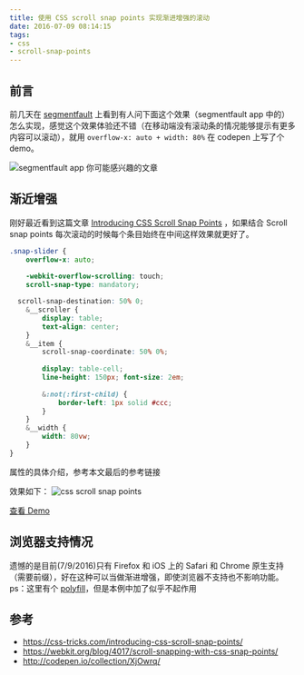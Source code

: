 ```yaml
---
title: 使用 CSS scroll snap points 实现渐进增强的滚动
date: 2016-07-09 08:14:15
tags:
- css
- scroll-snap-points
---
```


## 前言
前几天在 [segmentfault](https://segmentfault.com/q/1010000005854859/a-1020000005854924) 上看到有人问下面这个效果（segmentfault app 中的）怎么实现，感觉这个效果体验还不错（在移动端没有滚动条的情况能够提示有更多内容可以滚动），就用 `overflow-x: auto + width: 80%` 在 codepen 上写了个 demo。

![segmentfault app 你可能感兴趣的文章](https://o8hio0x77.qnssl.com/i/2016-07-09_IMG_1783_02.png)

## 渐近增强
刚好最近看到这篇文章 [Introducing CSS Scroll Snap Points](https://css-tricks.com/introducing-css-scroll-snap-points/) ，如果结合 Scroll snap points 每次滚动的时候每个条目始终在中间这样效果就更好了。
<!-- more -->
```scss
.snap-slider {
    overflow-x: auto;
    
    -webkit-overflow-scrolling: touch;
    scroll-snap-type: mandatory;

  scroll-snap-destination: 50% 0;
    &__scroller {
        display: table;
        text-align: center;
    }
    &__item {
        scroll-snap-coordinate: 50% 0%;
        
        display: table-cell;
        line-height: 150px; font-size: 2em;
        
        &:not(:first-child) {
            border-left: 1px solid #ccc;
        }
    }
    &__width {
        width: 80vw;
    }
}
```
属性的具体介绍，参考本文最后的参考链接

效果如下：
![css scroll snap points](https://o8hio0x77.qnssl.com/i/2016-07-09_scroll-snap-points.gif)

[查看 Demo](/demo/css-scroll-snap-points.html)

## 浏览器支持情况
遗憾的是目前(7/9/2016)只有 Firefox 和 iOS 上的 Safari 和 Chrome 原生支持（需要前缀），好在这种可以当做渐进增强，即使浏览器不支持也不影响功能。
ps：这里有个 [polyfill](https://github.com/ckrack/scrollsnap-polyfill)，但是本例中加了似乎不起作用


## 参考
* https://css-tricks.com/introducing-css-scroll-snap-points/
* https://webkit.org/blog/4017/scroll-snapping-with-css-snap-points/
* http://codepen.io/collection/XjOwrq/
